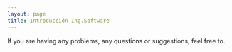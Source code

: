 ```yaml
---
layout: page
title: Introducción Ing.Software
---
```


If you are having any problems, any questions or suggestions, feel free to.
